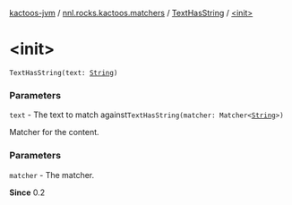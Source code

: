 [kactoos-jvm](../../index.md) / [nnl.rocks.kactoos.matchers](../index.md) / [TextHasString](index.md) / [&lt;init&gt;](./-init-.md)

# &lt;init&gt;

`TextHasString(text: `[`String`](https://kotlinlang.org/api/latest/jvm/stdlib/kotlin/-string/index.html)`)`

### Parameters

`text` - The text to match against`TextHasString(matcher: Matcher<`[`String`](https://kotlinlang.org/api/latest/jvm/stdlib/kotlin/-string/index.html)`>)`

Matcher for the content.

### Parameters

`matcher` - The matcher.

**Since**
0.2

